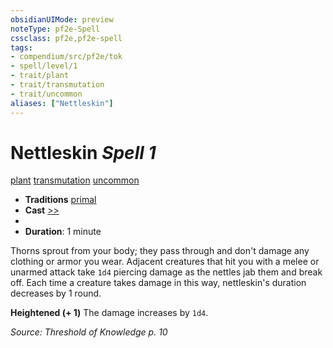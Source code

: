 ```yaml
---
obsidianUIMode: preview
noteType: pf2e-Spell
cssclass: pf2e,pf2e-spell
tags:
- compendium/src/pf2e/tok
- spell/level/1
- trait/plant
- trait/transmutation
- trait/uncommon
aliases: ["Nettleskin"]
---
```

# Nettleskin *Spell 1*   
[plant](rules/traits/plant.md "Plant Creature Type Trait")  [transmutation](rules/traits/transmutation.md "Transmutation School Trait")  [uncommon](rules/traits/uncommon.md "Uncommon Rarity Trait")  

- **Traditions** [primal](rules/traits/primal.md "Primal Tradition Trait")
- **Cast** [>>](rules/core-rulebook/chapter-9-playing-the-game.md#Actions "Two-Action") 
- 
- **Duration**: 1 minute

Thorns sprout from your body; they pass through and don't damage any clothing or armor you wear. Adjacent creatures that hit you with a melee or unarmed attack take `1d4` piercing damage as the nettles jab them and break off. Each time a creature takes damage in this way, nettleskin's duration decreases by 1 round.

**Heightened (+ 1)** The damage increases by `1d4`.

*Source: Threshold of Knowledge p. 10*